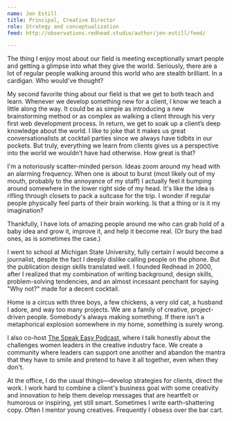 ```yaml
---
name: Jen Estill
title: Principal, Creative Director
role: Strategy and conceptualization
feed: http://observations.redhead.studio/author/jen-estill/feed/

---
```


The thing I enjoy most about our field is meeting exceptionally smart people and
getting a glimpse into what they give the world. Seriously, there are a lot of
regular people walking around this world who are stealth brilliant. In a
cardigan. Who would've thought?

My second favorite thing about our field is that we get to both teach and learn.
Whenever we develop something new for a client, I know we teach a little along
the way. It could be as simple as introducing a new brainstorming method or as
complex as walking a client through his very first web development process. In
return, we get to soak up a client’s deep knowledge about the world. I like to
joke that it makes us great conversationalists at cocktail parties since we
always have tidbits in our pockets. But truly, everything we learn from clients
gives us a perspective into the world we wouldn’t have had otherwise. How great
is that?

I'm a notoriously scatter-minded person. Ideas zoom around my head with an
alarming frequency. When one is about to burst (most likely out of my mouth,
probably to the annoyance of my staff) I actually feel it bumping around
somewhere in the lower right side of my head. It's like the idea is rifling
through closets to pack a suitcase for the trip. I wonder if regular people
physically feel parts of their brain working. Is that a thing or is it my
imagination?

Thankfully, I have lots of amazing people around me who can grab hold of a baby
idea and grow it, improve it, and help it become real. (Or bury the bad ones, as
is sometimes the case.)

I went to school at Michigan State University, fully certain I would become a
journalist, despite the fact I deeply dislike calling people on the phone. But
the publication design skills translated well. I founded Redhead in 2000, after
I realized that my combination of writing background, design skills,
problem-solving tendencies, and an almost incessant penchant for saying "Why
not?" made for a decent cocktail.

Home is a circus with three boys, a few chickens, a very old cat, a husband I
adore, and way too many projects. We are a family of creative, project-driven
people. Somebody's always making something. If there isn't a metaphorical
explosion somewhere in my home, something is surely wrong.

I also co-host [The Speak Easy Podcast][SE], where I talk honestly about the
challenges women leaders in the creative industry face. We create a community
where leaders can support one another and abandon the mantra that they have to
smile and pretend to have it all together, even when they don't.

At the office, I do the usual things—develop strategies for clients, direct the
work. I work hard to combine a client's business goal with some creativity and
innovation to help them develop messages that are heartfelt or humorous or
inspiring, yet still smart. Sometimes I write earth-shattering copy. Often I
mentor young creatives. Frequently I obsess over the bar cart.

[SE]: https://thespeakeasypodcast.com

